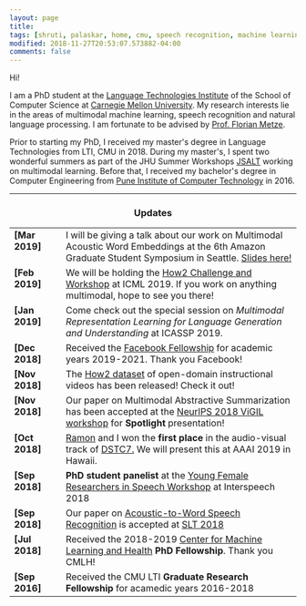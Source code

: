 ```yaml
---
layout: page
title: 
tags: [shruti, palaskar, home, cmu, speech recognition, machine learning, natural language processing, graduate, carnegie mellon]
modified: 2018-11-27T20:53:07.573882-04:00
comments: false
---
```


Hi!

I am a PhD student at the [Language Technologies Institute](http://www.lti.cs.cmu.edu/) of the School of Computer Science at [Carnegie Mellon University](http://www.cmu.edu/). My research interests lie in the areas of multimodal machine learning, speech recognition and natural language processing. I am fortunate to be advised by [Prof. Florian Metze](http://www.cs.cmu.edu/~fmetze/interACT/Home.html).

Prior to starting my PhD, I received my master's degree in Language Technologies from LTI, CMU in 2018. During my master's, I spent two wonderful summers as part of the JHU Summer Workshops [JSALT](https://www.clsp.jhu.edu/workshops/18-workshop/) working on multimodal learning. Before that, I received my bachelor's degree in Computer Engineering from [Pune Institute of Computer Technology](www.pict.edu) in 2016. 

----

<h3 align="center">Updates</h3>
<table class='news-table'>
    <col width="18%">
    <col width="82%">
    <tr>
        <td valign="top"><strong>[Mar 2019]</strong></td>
        <td>I will be giving a talk about our work on Multimodal Acoustic Word Embeddings at the 6th Amazon Graduate Student Symposium in Seattle. <a href="files/amazon-gradsymposium.pdf">Slides here!</a>
        </td>
    </tr>
    <tr>
        <td valign="top"><strong>[Feb 2019]</strong></td>
        <td>We will be holding the <a href="https://srvk.github.io/how2-dataset/icml2019-challenge.html">How2 Challenge and Workshop</a> at ICML 2019. If you work on anything multimodal, hope to see you there!
        </td>
    </tr>
    <tr>
        <td valign="top"><strong>[Jan 2019]</strong></td>
        <td>Come check out the special session on <i>Multimodal Representation Learning for Language Generation and Understanding</i> at ICASSP 2019.
        </td>
    </tr>
    <tr>
        <td valign="top"><strong>[Dec 2018]</strong></td>
        <td>Received the <a href="https://research.fb.com/programs/fellowship/">Facebook Fellowship</a> for academic years 2019-2021. Thank you Facebook!
        </td>
    </tr>
    <tr>
        <td valign="top"><strong>[Nov 2018]</strong></td>
        <td>The <a href="https://github.com/srvk/how2-dataset">How2 dataset</a> of open-domain instructional videos has been released! Check it out!
        </td>
    </tr>
    <tr>
        <td valign="top"><strong>[Nov 2018]</strong></td>
        <td>Our paper on Multimodal Abstractive Summarization has been accepted at the <a href="https://nips2018vigil.github.io">NeurIPS 2018 ViGIL workshop</a> for <b>Spotlight</b> presentation!</td>
    </tr>
    <tr>
        <td valign="top"><strong>[Oct 2018]</strong></td>
        <td><a href="http://www.cs.cmu.edu/~ramons/">Ramon</a> and I won the <b>first place</b> in the audio-visual track of <a href="http://workshop.colips.org/dstc7/">DSTC7.</a> We will present this at AAAI 2019 in Hawaii.</td>
    </tr>
    <tr>
        <td valign="top"><strong>[Sep 2018]</strong></td>
        <td> <b>PhD student panelist</b> at the <a href="https://sites.google.com/view/yfrsw2018/home">Young Female Researchers in Speech Workshop</a> at Interspeech 2018</td>
    </tr>
    <tr>
        <td valign="top"><strong>[Sep 2018]</strong></td>
        <td>Our paper on <a href="https://arxiv.org/abs/1807.09597">Acoustic-to-Word Speech Recognition</a> is accepted at <a href="http://www.slt2018.org">SLT 2018</a></td>
    </tr>
    <tr>
        <td valign="top"><strong>[Jul 2018]</strong></td>
        <td>Received the 2018-2019 <a href="https://www.cs.cmu.edu/cmlh-fellows_2018">Center for Machine Learning and Health</a> <b>PhD Fellowship</b>. Thank you CMLH!</td>
    </tr>
    <tr>
        <td valign="top"><strong>[Sep 2016]</strong></td>
        <td>Received the CMU LTI <b>Graduate Research Fellowship</b> for acamedic years 2016-2018</td>
    </tr>
</table>

